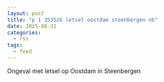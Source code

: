 ```yaml
---
layout: post
title: "p 1 353526 letsel oostdam steenbergen nb"
date: 2025-08-31
categories: 
  - rss
tags: 
  - feed
---
```


Ongeval met letsel op Oostdam in Steenbergen
